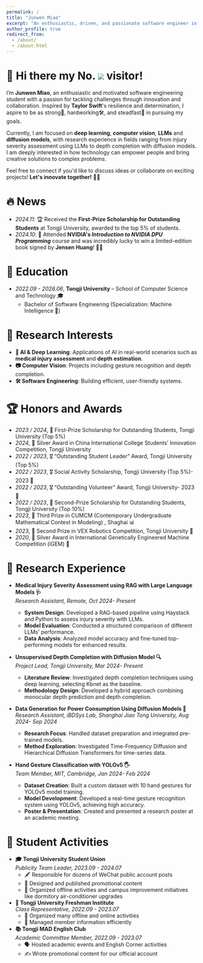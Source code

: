 ```yaml
---
permalink: /
title: "Junwen Miao"
excerpt: "An enthusiastic, driven, and passionate software engineer in training."
author_profile: true
redirect_from: 
  - /about/
  - /about.html
---
```


<span class='anchor' id='about-me'></span>

<h1>
  🥰 Hi there my No.
  <img src="https://profile-counter.glitch.me/MEKSAAA/count.svg"/>
  visitor!
</h1>

I’m **Junwen Miao**, an enthusiastic and motivated software engineering student with a passion for tackling challenges through innovation and collaboration. Inspired by **Taylor Swift**'s resilience and determination, I aspire to be as strong💪, hardworking🛠️, and steadfast🚀 in pursuing my goals.

Currently, I am focused on **deep learning**, **computer vision**, **LLMs** and **diffusion models**, with research experience in fields ranging from injury severity assessment using LLMs to depth completion with diffusion models. I am deeply interested in how technology can empower people and bring creative solutions to complex problems.

Feel free to connect if you'd like to discuss ideas or collaborate on exciting projects! **Let's innovate together!** 🌈💡


# 🔥 News
- *2024.11*: 🏆 Received the **First-Prize Scholarship for Outstanding Students** at Tongji University, awarded to the top 5% of students.
- *2024.10*: 🎉 Attended **NVIDIA's *Introduction to NVIDIA DPU Programming*** course and was incredibly lucky to win a limited-edition book signed by **Jensen Huang**! 📖✨



# 📖 Education
- *2022.09 - 2026.06*, **Tongji University** – School of Computer Science and Technology 🎓
  - Bachelor of Software Engineering (Specialization: Machine Intelligence 🤖)


# 🔬 Research Interests
- **🧠 AI & Deep Learning**: Applications of AI in real-world scenarios such as **medical injury assessment** and **depth estimation**.
- **📷 Computer Vision**: Projects including gesture recognition and depth completion.
- **🛠️ Software Engineering**: Building efficient, user-friendly systems.


# 🏆 Honors and Awards
- *2023 / 2024*, 🥇 First-Prize Scholarship for Outstanding Students, Tongji University (Top 5%)
- *2024*, 🥈 Silver Award in China International College Students’ Innovation Competition, Tongji University
- *2022 / 2023*, 🎖️ “Outstanding Student Leader” Award, Tongji University (Top 5%)
- *2022 / 2023*, 🎖️ Social Activity Scholarship, Tongji University (Top 5%)- 2023 🌟
- *2022 / 2023*, 🎖️ “Outstanding Volunteer” Award, Tongji University- 2023 💌
- *2022 / 2023*, 🥈 Second-Prize Scholarship for Outstanding Students, Tongji University (Top 10%)
- *2023*, 🥉 Third Prize in CUMCM (Contemporary Undergraduate Mathematical Contest in Modeling) , Shaghai 📊
- *2023*, 🥈 Second Prize in VEX Robotics Competition, Tongji University 🤖
- *2020*, 🥈 Silver Award in International Genetically Engineered Machine Competition (iGEM) 🧬


# 📝 Research Experience
- **Medical Injury Severity Assessment using RAG with Large Language Models 🩺**  
  *Research Assistant, Remote, Oct 2024- Present*
  - **System Design**: Developed a RAG-based pipeline using Haystack and Python to assess injury severity with LLMs.
  - **Model Evaluation**: Conducted a structured comparison of different LLMs’ performance.
  - **Data Analysis**: Analyzed model accuracy and fine-tuned top-performing models for enhanced results.
  
- **Unsupervised Depth Completion with Diffusion Model 🔍**  
  *Project Lead, Tongji University, Mar 2024- Present*
  - **Literature Review**: Investigated depth completion techniques using deep learning, selecting Kbnet as the baseline.
  - **Methodology Design**: Developed a hybrid approach combining monocular depth prediction and depth completion.

- **Data Generation for Power Consumption Using Diffusion Models 🔋**  
  *Research Assistant, iBDSys Lab, Shanghai Jiao Tong University, Aug 2024- Sep 2024*
  - **Research Focus**: Handled dataset preparation and integrated pre-trained models.
  - **Method Exploration**: Investigated Time-Frequency Diffusion and Hierarchical Diffusion Transformers for time-series data.

- **Hand Gesture Classification with YOLOv5 🖐**  
  *Team Member, MIT, Cambridge, Jan 2024- Feb 2024*
  - **Dataset Creation**: Built a custom dataset with 10 hand gestures for YOLOv5 model training.
  - **Model Development**: Developed a real-time gesture recognition system using YOLOv5, achieving high accuracy.
  - **Poster & Presentation**: Created and presented a research poster at an academic meeting.

# 🏫 Student Activities  
- **🎓 Tongji University Student Union**  
  *Publicity Team Leader, 2023.09 - 2024.07*
  - 🖋️ Responsible for dozens of WeChat public account posts 
  - 🎨 Designed and published promotional content 
  - 📢 Organized offline activities and campus improvement initiatives like dormitory air-conditioner upgrades
- **🏫 Tongji University Freshman Institute**  
  *Class Representative, 2022.09 - 2023.07*
  - 🤝 Organized many offline and online activities
  - 📑 Managed member information efficiently
- **📚 Tongji MAD English Club**  
  *Academic Committee Member, 2022.09 - 2023.07*
  - 🗣️ Hosted academic events and English Corner activities
  - ✍️ Wrote promotional content for our official account

